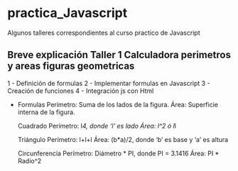 # practica_Javascript

Algunos talleres correspondientes al curso practico de Javascript

## Breve explicación Taller 1 Calculadora perimetros y areas figuras geometricas
1 - Definición de formulas
2 - Implementar formulas en Javascript
3 - Creación de funciones
4 - Integración js con Html

- Formulas
    Perímetro: Suma de los lados de la figura.
    Área: Superficie interna de la figura.

    Cuadrado
        Perímetro: l*4, donde ‘l’ es lado
        Área: l^2 ó l*l

    Triángulo
        Perímetro: l+l+l
        Área: (b*a)/2, donde ‘b’ es base y ‘a’ es altura

    Circunferencia
        Perímetro: Diámetro * PI, donde PI = 3.1416
        Área: PI * Radio^2

